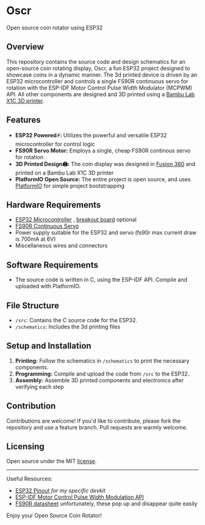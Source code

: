 # Oscr
Open source coin rotator using ESP32

## Overview
This repository contains the source code and design schematics for an open-source coin rotating display, Oscr, a fun ESP32 project designed to showcase coins in a dynamic manner. The 3d printed device is driven by an ESP32 microcontroller and controls a single FS90R continuous servo for rotation with the ESP-IDF Motor Control Pulse Width Modulator (MCPWM) API. All other components are designed and 3D printed using a [Bambu Lab X1C 3D printer](https://us.store.bambulab.com/products/x1-carbon-combo).

## Features
- **ESP32 Powered⚡:** Utilizes the powerful and versatile ESP32 microcontroller for control logic
- **FS90R Servo Motor:** Employs a single, cheap FS90R continous servo for rotation
- **3D Printed Design🖨:** The coin display was designed in [Fusion 360](https://www.autodesk.com/products/fusion-360/personal) and printed on a Bambu Lab X1C 3D printer
- **PlatformIO Open Source:** The entire project is open source, and uses [PlatformIO](https://platformio.org/) for simple project bootstrapping

## Hardware Requirements
- [ESP32 Microcontroller](https://www.amazon.com/Teyleten-Robot-ESP-WROOM-32-Development-Microcontroller/dp/B08246MCL5/ref=sr_1_1?keywords=esp32%2Bdevkit&qid=1702702951&sr=8-1&th=1) , [breakout board](https://www.amazon.com/Compatible-Development-Bluetooth-Microcontroller-ESP-WROOM-32/dp/B09XM2TZVT) optional
- [FS90R Continuous Servo](https://www.amazon.com/FEETECH-FS90R-Pack-Continuous-Helicopter/dp/B07FVLQ94C)
- Power supply suitable for the ESP32 and servo (fs90r max current draw is 700mA at 6V)
- Miscellaneous wires and connectors

## Software Requirements
- The source code is written in C, using the ESP-IDF API. Compile and uploaded with PlatformIO.

## File Structure
- `/src`: Contains the C source code for the ESP32.
- `/schematics`: Includes the 3d printing files

## Setup and Installation
1. **Printing:** Follow the schematics in `/schematics` to print the necessary components.
3. **Programming:** Compile and upload the code from `/src` to the ESP32.
4. **Assembly:** Assemble 3D printed components and electronics after verifying each step

## Contribution
Contributions are welcome! If you'd like to contribute, please fork the repository and use a feature branch. Pull requests are warmly welcome.

## Licensing
Open source under the MIT [license](LICENSE).

---
Useful Resources:
- [ESP32 Pinout](https://lastminuteengineers.com/esp32-pinout-reference/) *for my specific devkit*
- [ESP-IDF Motor Control Pulse Width Modulation API](https://docs.espressif.com/projects/esp-idf/en/latest/esp32/api-reference/peripherals/mcpwm.html)
- [FS90R datasheet](https://uc9ea36c79113d8ff24263e91b0c.dl.dropboxusercontent.com/cd/0/inline2/CJesNNeaPnM648lrUDMDQ4TBVc-hHVdfaVPwca9G8n9qp-Vwd6h_-5wMJ4UhxcXRXoW3EzcoDQwmkwabecfPx1WrCwZBLK2bVRfSu6sNvMybq-dzN_GRty_VFOhaQWF7Zyex7bHOXSFwsuNRJgyfQY5ZdaM8hEwFaPzax-cpnzKXusAEH4NT8gwThN7Kk8v4TGKPuqODiyRssHoUn_uGTNi0iKewPd9Bn7i_6PWMhnLnd3IPjEyOCjuG5SjPeLMSQCqLbXNid8ZHZpZKar9PI47RIPWewnO166WHfrLrvaHZDxp8G8stgVxdDkP7AviioGidXfUn-lOLLF410M7dtAgrX6pCEaZZyi1JJwEJOO3zCw/file) unfortunately, these pop up and disappear quite easily

Enjoy your Open Source Coin Rotator!
